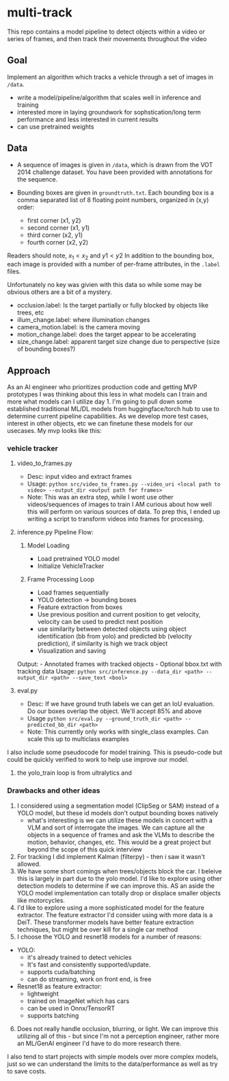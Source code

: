 # multi-track
This repo contains a model pipeline to detect objects within a video or series of frames, and then track their movements throughout the video

## Goal

Implement an algorithm which tracks a vehicle through a set of images in `/data`. 
- write a model/pipeline/algorithm that scales well in inference and training
- interested more in laying groundwork for sophstication/long term performance and less interested in current results
- can use pretrained weights

## Data

- A sequence of images is given in `/data`, which is drawn from the VOT 2014 challenge dataset. You have been provided with annotations for the sequence.

- Bounding boxes are given in `groundtruth.txt`. Each bounding box is a comma separated list of 8 floating point numbers, organized in (x,y) order:
    - first corner (x1, y2)
    - second corner (x1, y1)
    - third corner  (x2, y1)
    - fourth corner (x2, y2)

Readers should note, $x_1 < x_2$ and $y1 < y2$
In addition to the bounding box, each image is provided with a number of per-frame attributes, in the `.label` files. 

Unfortunately no key was givien with this data so while some may be obvious others are a bit of a mystery.

- occlusion.label: Is the target partially or fully blocked by objects like trees, etc
- illum_change.label: where illumination changes
- camera_motion.label: is the camera moving
- motion_change.label: does the target appear to be accelerating
- size_change.label: apparent target size change due to perspective (size of bounding boxes?)

## Approach

As an AI engineer who prioritizes production code and getting MVP prototypes I was thinking about this less in what models can I train and more what models can I utilize day 1. I'm going to pull down some established traditional ML/DL models from huggingface/torch hub to use to determine current pipeline capabilities. As we develop more test cases, interest in other objects, etc we can finetune these models for our usecases. My mvp looks like this:

### vehicle tracker

1. video_to_frames.py
    - Desc: input video and extract frames
    - Usage: `python src/video_to_frames.py --video_uri <local path to video> --output_dir <output path for frames>`
    - Note: This was an extra step, while I wont use other videos/sequences of images to train I AM curious about how well this will perform on various sources of data. To prep this, I ended up writing a script to transform videos into frames for processing. 
2. inference.py
    Pipeline Flow:
    1. Model Loading
        - Load pretrained YOLO model
        - Initialize VehicleTracker
    
    2. Frame Processing Loop
        - Load frames sequentially
        - YOLO detection → bounding boxes
        - Feature extraction from boxes
        - Use previous position and current position to get velocity, velocity can be used to predict next position
        - use similarity between detected objects using object identification (bb from yolo) and predicted bb (velocity prediction), if similarity is high we track object
        - Visualization and saving
    
    Output:
        - Annotated frames with tracked objects
        - Optional bbox.txt with tracking data
    Usage: `python src/inference.py --data_dir <path> --output_dir <path> --save_text <bool>`
3. eval.py
    - Desc: If we have ground truth labels we can get an IoU evaluation. Do our boxes overlap the object. We'll accept 85% and above 
    - Usage `python src/eval.py --ground_truth_dir <path> --predicted_bb_dir <path>`
    - Note: This currently only works with single_class examples. Can scale this up to multiclass examples

I also include some pseudocode for model training. This is pseudo-code but could be quickly verified to work to help use improve our model. 

1. the yolo_train loop is from ultralytics and 

### Drawbacks and other ideas
1. I considered using a segmentation model (ClipSeg or SAM) instead of a YOLO model, but these id models don't output bounding boxes natively
    - what's interesting is we can utilize these models in concert with a VLM and sort of interrogate the images. We can capture all the objects in a sequence of frames and ask the VLMs to describe the motion, behavior, changes, etc. This would be a great project but beyond the scope of this quick interview
2. For tracking I did implement Kalman (filterpy) - then i saw it wasn't allowed. 
3. We have some short comings when trees/objects block the car. I beleive this is largely in part due to the yolo model. I'd like to explore using other detection models to determine if we can improve this. AS an aside the YOLO model implementation can totally drop or displace smaller objects like motorcycles. 
4. I'd like to explore using a more sophisticated model for the feature extractor. The feature extractor I'd consider using with more data is a DeiT. These transformer models have better feature extraction techniques, but might be over kill for a single car method
5. I choose the YOLO and resnet18 models for a number of reasons:
 - YOLO:
    - it's already trained to detect vehicles
    - It's fast and consistently supported/update. 
    - supports cuda/batching
    - can do streaming, work on front end, is free
 - Resnet18 as feature extractor:
    - lightweight
    - trained on ImageNet which has cars
    - can be used in Onnx/TensorRT
    - supports batching
6. Does not really handle occlusion, blurring, or light. We can improve this utilizing all of this - but since I'm not a perception engineer, rather more an ML/GenAI engineer I'd have to do more research there. 


I also tend to start projects with simple models over more complex models, just so we can understand the limits to the data/performance as well as try to save costs. 
